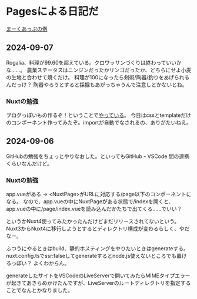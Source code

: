 # Pagesによる日記だ
[まーくあっぷの例](https://docs.kkgithub.com/ja/get-started/writing-on-github/getting-started-with-writing-and-formatting-on-github/basic-writing-and-formatting-syntax#lists)

## 2024-09-07
Rogalia、料理が99.60を超えている。クロワッサンづくりは終わっていいかな……。
農業ステータスはニンジンだったかリンゴだったか、どちらにせよ小麦の生地と合わせて焼くだけ。
料理が100になったら剣術/陶器/釣りをあげられるんだっけ？
陶器やろうとすると採掘もあがっちゃうんで注意しとかないとね。

### Nuxtの勉強
ブログっぽいもの作るぞ！ということで[やっている](https://nuxt-blog-beta-woad.vercel.app/)。
今日はcssとtemplateだけのコンポーネント作ってみたぞ。importが自動でなされるの、ありがたいねえ。


## 2024-09-06
GitHubの勉強をちょっとやりなおした。といってもGitHub - VSCode 間の連携くらいなんだけど。

### Nuxtの勉強
app.vueがある → &lt;NuxtPage&gt;がURLに対応する/page以下のコンポーネントになる。
なので、app.vueの中にNuxtPageがある状態で/indexを開くと、app.vueの中に/page/index.vueを読み込んだかたちで出てくる……でいい？

というかNuxt4使ってみたかったんだけどまだリリースされてないという。
Nuxt3からNuxt4に移行しようとするとディレクトリ構成が変わるらしく、やだなー。

ふつうにやるときはbuild、静的ホスティングをやりたいときはgenerateする。
nuxt.config.tsでssr:falseしてgenerateするとnode.js使えないところでも置けるっぽい？
よくわからん。

generateしたサイトをVSCodeのLiveServerで開いてみたらMIMEタイプエラーが起きてあきらめかけたんですが、LiveServerのルートディレクトリを指定することでなんとかなりました。


